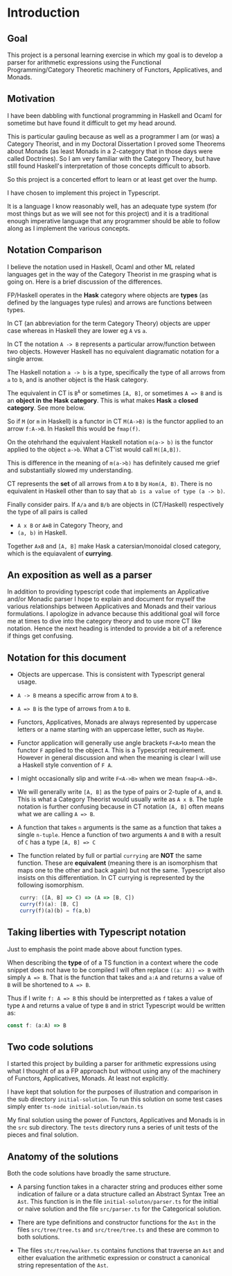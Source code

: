 <!-- # Parsing, Functional Programming and Categorical Stuff In Typescript -->

# Introduction
## Goal
This project is a personal learning exercise in which my goal is to develop a parser for arithmetic expressions
using the Functional Programming/Category Theoretic machinery of Functors, Applicatives, and Monads.

## Motivation

I have been dabbling with functional programming in Haskell and Ocaml for sometime but have found
it difficult to get my head around. 

This is particular gauling because as well as a programmer I am (or was) a Category Theorist,
and in my Doctoral Dissertation I proved some Theorems about Monads (as least Monads in a 2-category
that in those days were called Doctrines). So I am very familiar with the Category Theory, but have
still found Haskell's interpretation of those concepts difficult to absorb.

So this project is a concerted effort to learn or at least get over the hump.

I have chosen to implement this project in Typescript. 

It is a language I know reasonably well,
has an adequate type system (for most things but as we will see not for this project)
and it is a traditional enough imperative language that any programmer should be able to follow
along as I implement the various concepts. 

## Notation Comparison

I believe the notation used in Haskell, Ocaml and other ML related languages get in the way
of the Category Theorist in me grasping what is going on. Here is a brief discussion of the differences.

FP/Haskell operates in the __Hask__ category where objects are __types__ (as defined by the languages type rules) and arrows are functions between types. 

In CT (an abbreviation for the term Category Theory) objects are upper case whereas in Haskell they are lower eg `A` vs `a`. 

In CT the notation `A -> B` represents a particular arrow/function between two objects. However Haskell has no equivalent diagramatic notation for a single arrow.

The Haskell notation `a -> b` is a type, specifically the type of all arrows from `a` to `b`, and is another object is the Hask category.

The equivalent in CT is <code>B<sup>A</sup></code> or sometimes `[A, B]`, or sometimes `A => B` and is an __object in the Hask category__. This is what makes __Hask__
a __closed category__.  See more below.

So if `M` (or `m` in Haskell) is a functor in CT `M(A->B)` is the functor applied to an arrow `f:A->B`. In Haskell this would be `fmap(f)`.

On the otehrhand the equivalent Haskell notation `m(a-> b)` is the functor applied to the object `a->b`. What a CT'ist would call `M([A,B])`.

This is difference in the meaning of `m(a->b)` has definitely caused me grief and substantially slowed my understanding.

CT represents the __set__ of all arrows from `A` to `B` by `Hom(A, B)`. There is no equivalent in Haskell other than to say
that `ab is a value of type (a -> b)`.

Finally consider pairs. If `A/a` and `B/b` are objects in (CT/Haskell) respectively the type of all pairs is called 

-    `A x B` or <code>A<span>&otimes;</span>B</code> in Category Theory, and 
-   `(a, b)` in Haskell.

Together `AxB` and `[A, B]` make Hask a catersian/monoidal closed category, which is the equiavalent of __currying__.

## An exposition as well as a parser

In addition to providing typescript code that implements an Applicative and/or Monadic parser I hope to explain and document for myself
the various relationships between Applicatives and Monads and their various formulations. I apologize in advance because this additional goal
will force me at times to dive into the category theory and to use more CT like notation.  Hence the next heading is intended to provide a bit of
a reference if things get confusing.

## Notation for this document

- Objects are uppercase. This is consistent with Typescript general usage.

- `A -> B` means a specific arrow from `A` to `B`. 

- `A => B` is the type of arrows from `A` to `B`. 

- Functors, Applicatives, Monads are always represented by uppercase letters or a name starting with an uppercase letter, such as `Maybe`.

- Functor application will generally use angle brackets `F<A>`to mean the functor `F` applied to the object `A`. This is a Typescript requirement. However in general discussion and when the meaning is clear I will use a Haskell style convention of `F A`.

- I might occasionally slip and write `F<A->B>` when we mean `fmap<A->B>`.

- We will generally write `[A, B]` as the type of pairs or 2-tuple of `A`, and `B`. This is what a Category Theorist would usually write as `A x B`. 
The tuple notation is further confusing because in CT notation `[A, B]` often means what we are calling `A => B`. 

- A function that takes `n` arguments is the same as a function that takes a single `n-tuple`. Hence a function of
two arguments `A` and `B` with a result of `C` has a type `[A, B] => C`

- The function related by full or partial `currying` are __NOT__ the same function. These are __equivalent__ (meaning there is an isomorphism that maps one to the other 
and back again) but not the same. Typescript also insists on this differentiation. In CT currying is represented by the following isomorphism.

```ts
    curry: ([A, B] => C) => (A => [B, C])
    curry(f)(a): [B, C]
    curry(f)(a)(b) = f(a,b) 
```

## Taking liberties with Typescript notation

Just to emphasis the point made above about function types.

When describing the __type__ of of a TS function in a context where the code snippet does not have to be compiled
I will often replace `((a: A)) => B` with simply `A => B`. That is the function that takes and `a:A` and returns 
a value of `B` will be shortened to `A => B`.

Thus if I write `f: A => B` this should be interpretted as `f` takes a value of type `A` and returns a 
value of type `B` and in strict Typescript would be written as:

```ts
const f: (a:A) => B
```

## Two code solutions

I started this project by building a parser for arithmetic expressions using what I thought of as a FP approach
but without using any of the machinery of Functors, Applicatives, Monads. At least not explicitly.

I have kept that solution for the purposes of illustration and comparison in the sub directory `initial-solution`. To run this solution
on some test cases simply enter `ts-node initial-solution/main.ts`

My final solution using the power of Functors, Applicatives and Monads is in the `src` sub directory. The `tests` directory
runs a series of unit tests of the pieces and final solution.

## Anatomy of the solutions

Both the code solutions have broadly the same structure. 

-   A parsing function takes in a character string and produces either some indication of failure or a data structure called an Abstract Syntax Tree an `Ast`. This function is in the file `initial-soluton/parser.ts` for the initial or naive solution and the file `src/parser.ts` for the Categorical solution.

-   There are type definitions and constructor functions for the `Ast` in the files `src/tree/tree.ts` and `src/tree/tree.ts` and these are common to both solutions.
-   The files `stc/tree/walker.ts` contains functions that traverse an `Ast` and either evaluation the arithmetic expression or construct a canonical string representation of the `Ast`. 